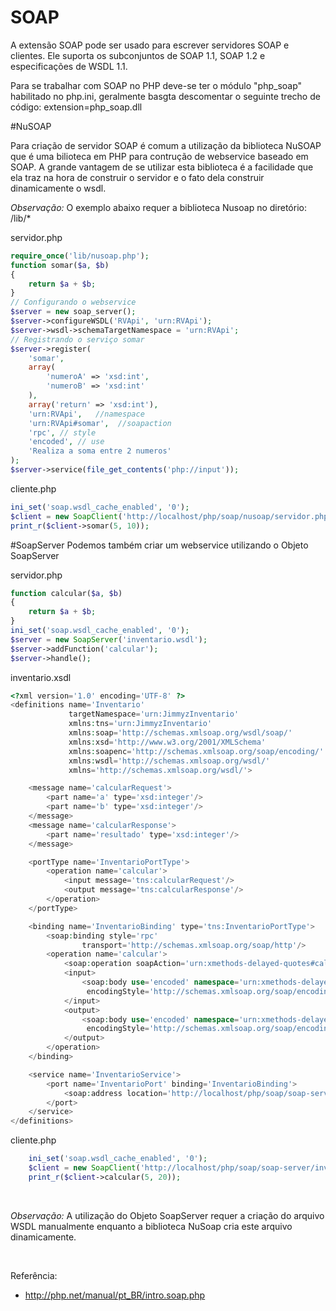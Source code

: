 # SOAP

A extensão SOAP pode ser usado para escrever servidores SOAP e clientes. Ele suporta os subconjuntos de SOAP 1.1, SOAP 1.2 e especificações de WSDL 1.1.


Para se trabalhar com SOAP no PHP deve-se ter o módulo "php_soap" habilitado no php.ini, geralmente basgta descomentar o seguinte trecho de código: extension=php_soap.dll  

#NuSOAP

Para criação de servidor SOAP é comum a utilização da biblioteca NuSOAP que é uma bilioteca em PHP para contrução de webservice baseado em SOAP. A grande vantagem de se utilizar esta biblioteca é a facilidade que ela traz na hora de construir o servidor e o fato dela construir dinamicamente o wsdl.

*Observação:* O exemplo abaixo requer a biblioteca Nusoap no diretório: /lib/*

servidor.php
```php
require_once('lib/nusoap.php');
function somar($a, $b)
{
    return $a + $b;
}
// Configurando o webservice
$server = new soap_server();
$server->configureWSDL('RVApi', 'urn:RVApi');
$server->wsdl->schemaTargetNamespace = 'urn:RVApi';
// Registrando o serviço somar
$server->register(
    'somar',
    array(
        'numeroA' => 'xsd:int',
        'numeroB' => 'xsd:int'
    ),
    array('return' => 'xsd:int'),
    'urn:RVApi',   //namespace
    'urn:RVApi#somar',  //soapaction
    'rpc', // style
    'encoded', // use
    'Realiza a soma entre 2 numeros'
);
$server->service(file_get_contents('php://input'));
```

cliente.php
```php
ini_set('soap.wsdl_cache_enabled', '0');
$client = new SoapClient('http://localhost/php/soap/nusoap/servidor.php?wsdl');
print_r($client->somar(5, 10));
```

#SoapServer
Podemos também criar um webservice utilizando o Objeto SoapServer

servidor.php
```php
function calcular($a, $b)
{	
    return $a + $b;
}
ini_set('soap.wsdl_cache_enabled', '0');
$server = new SoapServer('inventario.wsdl');
$server->addFunction('calcular');
$server->handle();
```

inventario.xsdl

```php
<?xml version='1.0' encoding='UTF-8' ?>
<definitions name='Inventario'
             targetNamespace='urn:JimmyzInventario'
             xmlns:tns='urn:JimmyzInventario'
             xmlns:soap='http://schemas.xmlsoap.org/wsdl/soap/'
             xmlns:xsd='http://www.w3.org/2001/XMLSchema'
             xmlns:soapenc='http://schemas.xmlsoap.org/soap/encoding/'
             xmlns:wsdl='http://schemas.xmlsoap.org/wsdl/'
             xmlns='http://schemas.xmlsoap.org/wsdl/'>

    <message name='calcularRequest'>
        <part name='a' type='xsd:integer'/>
        <part name='b' type='xsd:integer'/>
    </message>
    <message name='calcularResponse'>
        <part name='resultado' type='xsd:integer'/>
    </message>

    <portType name='InventarioPortType'>
        <operation name='calcular'>
            <input message='tns:calcularRequest'/>
            <output message='tns:calcularResponse'/>
        </operation>
    </portType>

    <binding name='InventarioBinding' type='tns:InventarioPortType'>
        <soap:binding style='rpc'
                transport='http://schemas.xmlsoap.org/soap/http'/>
        <operation name='calcular'>
            <soap:operation soapAction='urn:xmethods-delayed-quotes#calcular'/>
            <input>
                <soap:body use='encoded' namespace='urn:xmethods-delayed-quotes'
                 encodingStyle='http://schemas.xmlsoap.org/soap/encoding/'/>
            </input>
            <output>
                <soap:body use='encoded' namespace='urn:xmethods-delayed-quotes'
                 encodingStyle='http://schemas.xmlsoap.org/soap/encoding/'/>
            </output>
        </operation>
    </binding>

    <service name='InventarioService'>
        <port name='InventarioPort' binding='InventarioBinding'>
            <soap:address location='http://localhost/php/soap/soap-server/servidor.php'/>
        </port>
    </service>
</definitions>
```

cliente.php
```php
    ini_set('soap.wsdl_cache_enabled', '0');
    $client = new SoapClient('http://localhost/php/soap/soap-server/inventario.wsdl');    
    print_r($client->calcular(5, 20));
```

<br />

*Observação:* A utilização do Objeto SoapServer requer a criação do arquivo WSDL manualmente enquanto a biblioteca NuSoap cria este arquivo dinamicamente.

<br />

Referência: 
* http://php.net/manual/pt_BR/intro.soap.php
